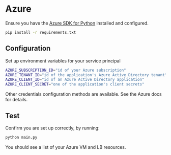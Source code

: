 # Azure

Ensure you have the [Azure SDK for Python](https://github.com/Azure/azure-sdk-for-python) installed and configured.

```bash
pip install -r requirements.txt
```

## Configuration

Set up environment variables for your service principal
```bash
AZURE_SUBSCRIPTION_ID="id of your Azure subscription"
AZURE_TENANT_ID="id of the application's Azure Active Directory tenant"
AZURE_CLIENT_ID="id of an Azure Active Directory application"
AZURE_CLIENT_SECRET="one of the application's client secrets"
```

Other credentials configuration methods are available. See the Azure docs for details.

## Test

Confirm you are set up correctly, by running:

```bash
python main.py
```

You should see a list of your Azure VM and LB resources.




